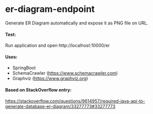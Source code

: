 # er-diagram-endpoint
Generate ER Diagram automatically and expose it as PNG file on URL.

#### Test:
Run application and open http://localhost:10000/er

#### Uses:
- SpringBoot
- SchemaCrawler (https://www.schemacrawler.com)
- Graphviz (https://www.graphviz.org)


#### Based on StackOverflow entry: 
https://stackoverflow.com/questions/9614957/required-java-api-to-generate-database-er-diagram/33277773#33277773
